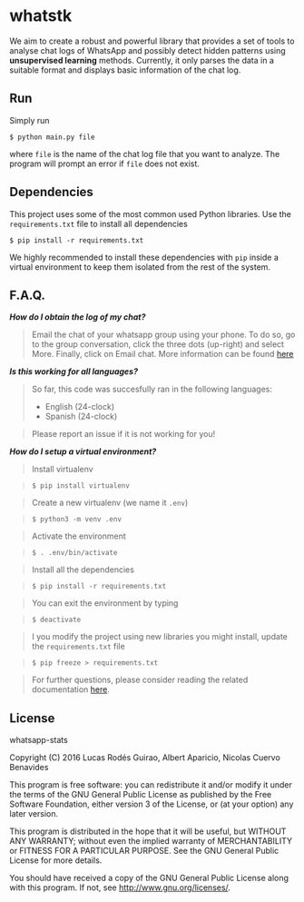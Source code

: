 # whatstk

We aim to create a robust and powerful library that provides a set of tools to analyse chat logs of WhatsApp and possibly detect hidden patterns using **unsupervised learning** methods. Currently, it only parses the data in a suitable format and displays basic information of the chat log.

## Run

Simply run

`$ python main.py file`

where `file` is the name of the chat log file that you want to analyze. The program will prompt an error if `file` does not exist.

## Dependencies

This project uses some of the most common used Python libraries. Use the `requirements.txt` file to install all dependencies

`$ pip install -r requirements.txt`

We highly recommended to install these dependencies with `pip` inside a virtual environment to keep them isolated from the rest of the system.


## F.A.Q.

**_How do I obtain the log of my chat?_**

> Email the chat of your whatsapp group using your phone. To do so, go to the group conversation, click the three dots (up-right) and select More. Finally,
click on Email chat. More information can be found [here](https://www.whatsapp.com/faq/en/s60/21055276)

**_Is this working for all languages?_**

> So far, this code was succesfully ran in the following languages:
> - English (24-clock)
> - Spanish (24-clock)

> Please report an issue if it is not working for you!

**_How do I setup a virtual environment?_**

> Install virtualenv

> `$ pip install virtualenv`

> Create a new virtualenv (we name it `.env`)

> `$ python3 -m venv .env`

> Activate the environment

> `$ . .env/bin/activate`

> Install all the dependencies

> `$ pip install -r requirements.txt`

> You can exit the environment by typing

> `$ deactivate`

> I you modify the project using new libraries you might install, update the `requirements.txt` file

> `$ pip freeze > requirements.txt`

> For further questions, please consider reading the related documentation [here](http://docs.python-guide.org/en/latest/dev/virtualenvs/).


## License

whatsapp-stats

Copyright (C) 2016  Lucas Rodés Guirao, Albert Aparicio, Nicolas Cuervo Benavides

This program is free software: you can redistribute it and/or modify
it under the terms of the GNU General Public License as published by
the Free Software Foundation, either version 3 of the License, or
(at your option) any later version.

This program is distributed in the hope that it will be useful,
but WITHOUT ANY WARRANTY; without even the implied warranty of
MERCHANTABILITY or FITNESS FOR A PARTICULAR PURPOSE.  See the
GNU General Public License for more details.

You should have received a copy of the GNU General Public License
along with this program.  If not, see <http://www.gnu.org/licenses/>.
